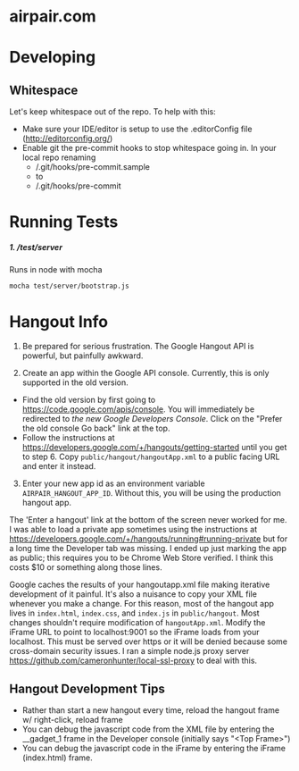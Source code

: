 airpair.com
===========


Developing
==========

Whitespace
----------
Let's keep whitespace out of the repo. To help with this:

 - Make sure your IDE/editor is setup to use the .editorConfig file (http://editorconfig.org/)
 - Enable git the pre-commit hooks to stop whitespace going in. In your local repo renaming
   - /.git/hooks/pre-commit.sample
   - to
   - /.git/hooks/pre-commit


Running Tests
=============

##### 1. /test/server

Runs in node with mocha

    mocha test/server/bootstrap.js

Hangout Info
============

1. Be prepared for serious frustration. The Google Hangout API is powerful, but painfully awkward.

2. Create an app within the Google API console. Currently, this is only supported in the old version.
  * Find the old version by first going to https://code.google.com/apis/console. You will immediately be redirected to *the new Google Developers Console*. Click on the "Prefer the old console Go back" link at the top.
  * Follow the instructions at https://developers.google.com/+/hangouts/getting-started until you get to step 6. Copy `public/hangout/hangoutApp.xml` to a public facing URL and enter it instead.
3. Enter your new app id as an environment variable `AIRPAIR_HANGOUT_APP_ID`. Without this, you will be using the production hangout app.

The 'Enter a hangout' link at the bottom of the screen never worked for me. I was able to load a private app sometimes using the instructions at https://developers.google.com/+/hangouts/running#running-private but for a long time the Developer tab was missing. I ended up just marking the app as public; this requires you to be Chrome Web Store verified. I think this costs $10 or something along those lines.

Google caches the results of your hangoutapp.xml file making iterative development of it painful. It's also a nuisance to copy your XML file whenever you make a change. For this reason, most of the hangout app lives in `index.html`, `index.css`, and `index.js` in `public/hangout`. Most changes shouldn't require modification of `hangoutApp.xml`. Modify the iFrame URL to point to localhost:9001 so the iFrame loads from your localhost. This must be served over https or it will be denied because some cross-domain security issues. I ran a simple node.js proxy server https://github.com/cameronhunter/local-ssl-proxy to deal with this.

## Hangout Development Tips

* Rather than start a new hangout every time, reload the hangout frame w/ right-click, reload frame
* You can debug the javascript code from the XML file by entering the __gadget_1 frame in the Developer console (initially says "\<Top Frame\>")
* You can debug the javascript code in the iFrame by entering the iFrame (index.html) frame.
